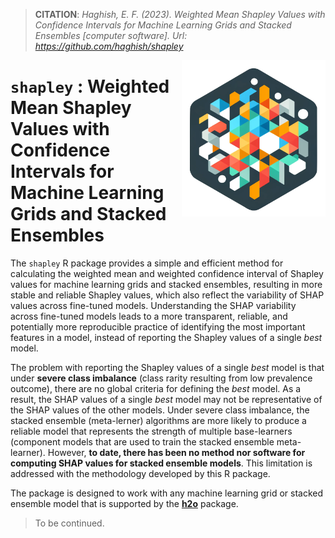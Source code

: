 > __CITATION__: _Haghish, E. F. (2023). Weighted Mean Shapley Values with Confidence Intervals for Machine Learning Grids and Stacked Ensembles [computer software]. Url: <https://github.com/haghish/shapley>_

<a href="https://github.com/haghish/shapley"><img src='man/figures/logo.png' align="right" height="250" /></a>
  
  `shapley` : Weighted Mean Shapley Values with Confidence Intervals for Machine Learning Grids and Stacked Ensembles
================================================================================

The `shapley` R package provides a simple and efficient method for calculating the weighted mean and weighted confidence interval of Shapley values for machine learning grids and stacked ensembles, resulting in more stable and reliable Shapley values, which also reflect the variability of SHAP values across fine-tuned models. Understanding the SHAP variability 
across fine-tuned models leads to a more transparent, reliable, and potentially 
more reproducible practice of identifying the most important features in a model,
instead of reporting the Shapley values of a single _best_ model. 

The problem with reporting the Shapley values of a single _best_ model is that 
under __severe class imbalance__ (class rarity resulting from low prevalence outcome), there are no global criteria for defining the _best_ model. As a result, the SHAP values 
of a single _best_ model may not be representative of the SHAP values of the other 
models. Under severe class imbalance, the stacked ensemble (meta-lerner) algorithms are more 
likely to produce a reliable model that represents the strength of multiple base-learners 
(component models that are used to train the stacked ensemble meta-learner). However, 
__to date, there has been no method nor software for computing SHAP values for stacked 
ensemble models__. This limitation is addressed with the methodology developed by 
this R package. 

The package is designed to work with any machine learning grid or stacked ensemble model that is supported by the [**h2o**](https://h2o.ai/blog/2022/shapley-values-a-gentle-introduction/) package. 

> To be continued. 

